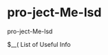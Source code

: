 # pro-ject-Me-lsd
pro-ject-Me-lsd
<html>
    <body>

$__( List of Useful Info
  



  </body
</html>
